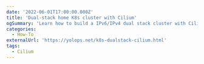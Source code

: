 ```yaml
---
date: '2022-06-01T17:00:00.000Z'
title: 'Dual-stack home K8s cluster with Cilium'
ogSummary: 'Learn how to build a IPv6/IPv4 dual stack cluster with Cilium'
categories:
  - How-To
externalUrl: 'https://yolops.net/k8s-dualstack-cilium.html'
tags:
  - Cilium
---
```

